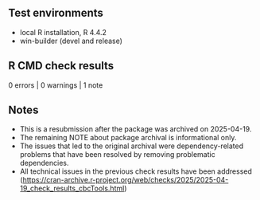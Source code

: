 ## Test environments
* local R installation, R 4.4.2
* win-builder (devel and release)

## R CMD check results
0 errors | 0 warnings | 1 note

## Notes
* This is a resubmission after the package was archived on 2025-04-19.
* The remaining NOTE about package archival is informational only.
* The issues that led to the original archival were dependency-related problems that have been resolved by removing problematic dependencies.
* All technical issues in the previous check results have been addressed (https://cran-archive.r-project.org/web/checks/2025/2025-04-19_check_results_cbcTools.html)